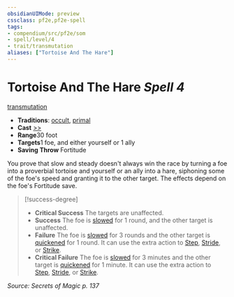 ```yaml
---
obsidianUIMode: preview
cssclass: pf2e,pf2e-spell
tags:
- compendium/src/pf2e/som
- spell/level/4
- trait/transmutation
aliases: ["Tortoise And The Hare"]
---
```

# Tortoise And The Hare *Spell 4*   
[transmutation](../../Rules/traits/transmutation.md)  

- **Traditions**: [occult](../../Rules/traits/occult.md), [primal](../../Rules/traits/primal.md)
- **Cast** [>>](../../Rules/core-rulebook/chapter-9-playing-the-game.md#Actions "Two-Action") 
- **Range**30 foot
- **Targets**1 foe, and either yourself or 1 ally
- **Saving Throw** Fortitude

You prove that slow and steady doesn't always win the race by turning a foe into a proverbial tortoise and yourself or an ally into a hare, siphoning some of the foe's speed and granting it to the other target. The effects depend on the foe's Fortitude save.

> [!success-degree] 
> - **Critical Success** The targets are unaffected.
> - **Success** The foe is [slowed](../../Rules/conditions.md#Slowed) for 1 round, and the other target is unaffected.
> - **Failure** The foe is [slowed](../../Rules/conditions.md#Slowed) for 3 rounds and the other target is [quickened](../../Rules/conditions.md#Quickened) for 1 round. It can use the extra action to [Step](../../Rules/actions/step.md), [Stride](../../Rules/actions/stride.md), or [Strike](../../Rules/actions/strike.md).
> - **Critical Failure** The foe is [slowed](../../Rules/conditions.md#Slowed) for 3 minutes and the other target is [quickened](../../Rules/conditions.md#Quickened) for 1 minute. It can use the extra action to [Step](../../Rules/actions/step.md), [Stride](../../Rules/actions/stride.md), or [Strike](../../Rules/actions/strike.md).

*Source: Secrets of Magic p. 137*
